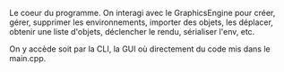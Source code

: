 Le coeur du programme. On interagi avec le GraphicsEngine pour créer, gérer, supprimer les environnements, importer des objets, les déplacer, obtenir une liste d'objets, déclencher le rendu, sérialiser l'env, etc. 

On y accède soit par la CLI, la GUI où directement du code mis dans le main.cpp.
